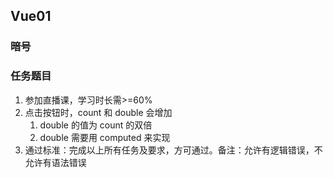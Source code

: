 ## Vue01

### 暗号


### 任务题目

1. 参加直播课，学习时长需>=60%
2. 点击按钮时，count 和 double 会增加
   1. double 的值为 count 的双倍
   2. double 需要用 computed 来实现
3. 通过标准：完成以上所有任务及要求，方可通过。备注：允许有逻辑错误，不允许有语法错误
